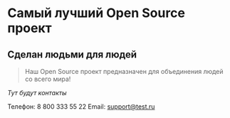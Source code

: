 # Самый лучший Open Source проект

## Сделан людьми для людей

> Наш Open Source проект предназначен для объединения людей со всего мира!

_Тут будут контакты_

Телефон: 8 800 333 55 22
Email: [support@test.ru](mailto:support@test.ru)
